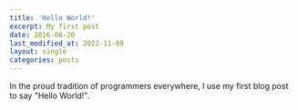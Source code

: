 ```yaml
---
title: 'Hello World!'
excerpt: My first post
date: 2016-06-20
last_modified_at: 2022-11-09
layout: single
categories: posts
---
```


In the proud tradition of programmers everywhere, I use my first blog post to say "Hello World!".
